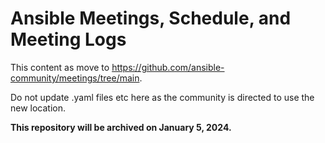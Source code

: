 # Ansible Meetings, Schedule, and Meeting Logs

This content as move to https://github.com/ansible-community/meetings/tree/main.

Do not update .yaml files etc here as the community is directed to use the new location.

**This repository will be archived on January 5, 2024.**
